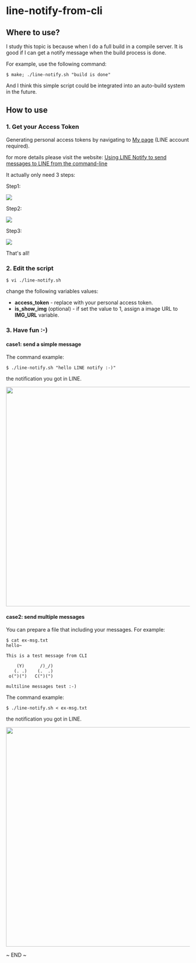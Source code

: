 # line-notify-from-cli


## Where to use?

I study this topic is because when I do a full build in a compile server. It is good if I can get a notify message when the build process is done.

For example, use the following command:

	$ make; ./line-notify.sh "build is done"


And I think this simple script could be integrated into an auto-build system in the future.

## How to use


### 1. Get your Access Token

Generating personal access tokens by navigating to [My page](https://notify-bot.line.me/my/) (LINE account required).

for more details please visit the website: [Using LINE Notify to send messages to LINE from the command-line](https://engineering.linecorp.com/en/blog/using-line-notify-to-send-messages-to-line-from-the-command-line/)

It actually only need 3 steps:

Step1:

![](images/acc-token-01.png)

Step2:

![](images/acc-token-02.png)

Step3:

![](images/acc-token-03.png)


That's all!


### 2. Edit the script


	$ vi ./line-notify.sh


change the following variables values:

* **access_token** - replace with your personal access token.
* **is_show_img** (optional) - if set the value to 1, assign a image URL to **IMG_URL** variable.


### 3. Have fun :-)

#### case1: send a simple message

The command example:


	$ ./line-notify.sh "hello LINE notify :-)"


the notification you got in LINE.


<img height="600" src="images/line-notify-01.png">


#### case2: send multiple messages

You can prepare a file that including your messages. For example:


	$ cat ex-msg.txt 
	hello~
	
	This is a test message from CLI
	 
	    (Y)      /)_/)
	   (. .)    (.  .)
	 o(")(")   C(")(")
	
	multiline messages test :-)


The command example:


	$ ./line-notify.sh < ex-msg.txt


the notification you got in LINE.


<img height="600" src="images/line-notify-02.png">


~ END ~

